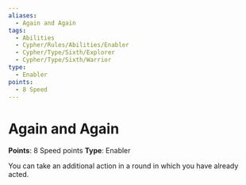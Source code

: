 ```yaml
---
aliases:
  - Again and Again
tags:
  - Abilities
  - Cypher/Rules/Abilities/Enabler
  - Cypher/Type/Sixth/Explorer
  - Cypher/Type/Sixth/Warrior
type:
  - Enabler
points:
  - 8 Speed
---
```


# Again and Again

**Points**: 8 Speed points
**Type**: Enabler

You can take an additional action in a round in which you have already acted.
